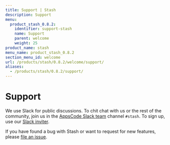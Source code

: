 ```yaml
---
title: Support | Stash
description: Support
menu:
  product_stash_0.8.2:
    identifier: support-stash
    name: Support
    parent: welcome
    weight: 25
product_name: stash
menu_name: product_stash_0.8.2
section_menu_id: welcome
url: /products/stash/0.8.2/welcome/support/
aliases:
  - /products/stash/0.8.2/support/
---
```

# Support

We use Slack for public discussions. To chit chat with us or the rest of the community, join us in the [AppsCode Slack team](https://appscode.slack.com/messages/C8NCX6N23/details/) channel `#stash`. To sign up, use our [Slack inviter](https://slack.appscode.com/).

If you have found a bug with Stash or want to request for new features, please [file an issue](https://github.com/appscode/stash/issues/new).
